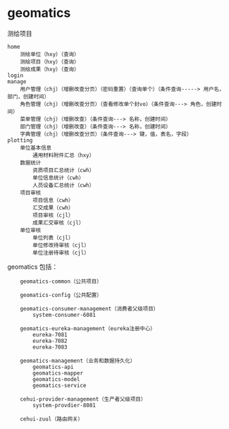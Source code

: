 # geomatics
测绘项目


	home  
		测绘单位（hxy）（查询）
		测绘项目（hxy）（查询）
		测绘成果（hxy）（查询）
	login
	manage
		用户管理（chj）（增删改查分页）（密码重置）（查询单个）（条件查询-----> 用户名，部门，创建时间）
		角色管理（chj）（增删改查分页）（查看修改单个封vo）（条件查询---> 角色，创建时间）
		菜单管理（chj）（增删改查）（条件查询---> 名称，创建时间）
		部门管理（chj）（增删改查）（条件查询---> 名称，创建时间）
		字典管理（chj）（增删改查分页）（条件查询---> 键，值，表名，字段）
	plotting
		单位基本信息
			通用材料附件汇总（hxy）
		数据统计
			资质项目汇总统计（cwh）
			单位信息统计（cwh）
			人员设备汇总统计（cwh）
		项目审核
			项目信息（cwh）
			汇交成果（cwh）
			项目审核（cjl）
			成果汇交审核（cjl）
		单位审核
			单位列表（cjl）
			单位修改待审核（cjl）
			单位注册待审核（cjl）

geomatics
	包括：

		geomatics-common（公共项目）
		
		geomatics-config（公共配置）
			
		geomatics-consumer-management（消费者父级项目）
			system-consumer-6081
			
		geomatics-eureka-management（eureka注册中心）
			eureka-7081
			eureka-7082
			eureka-7083

		geomatics-management（业务和数据持久化）
			geomatics-api
			geomatics-mapper
			geomatics-model
			geomatics-service

		cehui-provider-management（生产者父级项目）
			system-provdier-8081

		cehui-zuul（路由网关）
